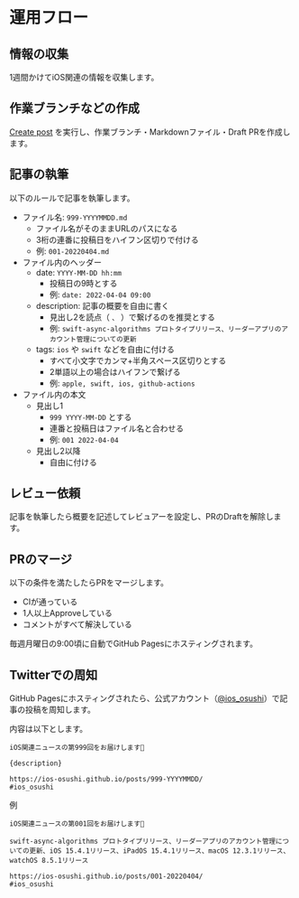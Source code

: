 # 運用フロー

## 情報の収集

1週間かけてiOS関連の情報を収集します。

## 作業ブランチなどの作成

[Create post](https://github.com/ios-osushi/website/actions/workflows/create_post.yml) を実行し、作業ブランチ・Markdownファイル・Draft PRを作成します。

## 記事の執筆

以下のルールで記事を執筆します。

- ファイル名: `999-YYYYMMDD.md`
  - ファイル名がそのままURLのパスになる
  - 3桁の連番に投稿日をハイフン区切りで付ける
  - 例: `001-20220404.md`
- ファイル内のヘッダー
  - date: `YYYY-MM-DD hh:mm`
    - 投稿日の9時とする
    - 例: `date: 2022-04-04 09:00`
  - description: 記事の概要を自由に書く
    - 見出し2を読点（ `、` ）で繋げるのを推奨とする
    - 例: `swift-async-algorithms プロトタイプリリース、リーダーアプリのアカウント管理についての更新`
  - tags: `ios` や `swift` などを自由に付ける
    - すべて小文字でカンマ+半角スペース区切りとする
    - 2単語以上の場合はハイフンで繋げる
    - 例: `apple, swift, ios, github-actions`
- ファイル内の本文
  - 見出し1
    - `999 YYYY-MM-DD` とする
    - 連番と投稿日はファイル名と合わせる
    - 例: `001 2022-04-04`
  - 見出し2以降
    - 自由に付ける

## レビュー依頼

記事を執筆したら概要を記述してレビュアーを設定し、PRのDraftを解除します。

## PRのマージ

以下の条件を満たしたらPRをマージします。

- CIが通っている
- 1人以上Approveしている
- コメントがすべて解決している

毎週月曜日の9:00頃に自動でGitHub Pagesにホスティングされます。

## Twitterでの周知

GitHub Pagesにホスティングされたら、公式アカウント（[@ios_osushi](https://twitter.com/ios_osushi)）で記事の投稿を周知します。

内容は以下とします。

```
iOS関連ニュースの第999回をお届けします🍣

{description}

https://ios-osushi.github.io/posts/999-YYYYMMDD/
#ios_osushi
```

例

```
iOS関連ニュースの第001回をお届けします🍣

swift-async-algorithms プロトタイプリリース、リーダーアプリのアカウント管理についての更新、iOS 15.4.1リリース、iPadOS 15.4.1リリース、macOS 12.3.1リリース、watchOS 8.5.1リリース

https://ios-osushi.github.io/posts/001-20220404/
#ios_osushi
```
